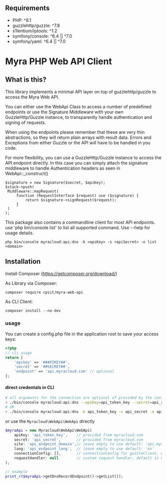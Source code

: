 ## Requirements

* PHP: ^8.1
* guzzlehttp/guzzle: ^7.8
* s1lentium/iptools: ^1.2
* symfony/console: ^6.4 || ^7.0
* symfony/yaml: ^6.4 || ^7.0

Myra PHP Web API Client
======

What is this?
-------------

This library implements a minimal API layer on top of guzzlehttp/guzzle to access the Myra Web API.

You can either use the WebApi Class to access a number of predefined endpoints or use the Signature Middleware with
your own GuzzleHttp/Guzzle instance, to transparently handle authentication and signing of requests.

When using the endpoints please remember that these are very thin abstractions, so they will return plain arrays with
result data. Errors and Exceptions from either Guzzle or the API will have to be handled in you code.

For more flexibility, you can use a GuzzleHttp/Guzzle instance to access the API endpoint directly.
In this case you can simply attach the signature middleware to handle Authentication headers as seen in WebApi::_construct()

    $signature = new Signature($secret, $apiKey);
    $stack->push(
     Middleware::mapRequest(
         function (RequestInterface $request) use ($signature) {
             return $signature->signRequest($request);
         }
     )
    );

This package also contains a commandline client for most API endpoints.
use 'php bin/console list' to list all supported command. Use --help for usage details.

    php bin/console myracloud:api:dns -k <apiKey> -s <apiSecret> -o list <domain>

Installation
------------
Install Composer (https://getcomposer.org/download/)

As Library via Composer:

    composer require cpsit/myra-web-api

As CLI Client:

    composer install --no-dev

### usage

You can create a config.php file in the application root to save your access keys:
```php
<?php
// cli usage
return [
    'apikey' => '##APIKEY##',
    'secret' => '##SECRET##',
    'endpoint' => 'api.myracloud.com' // optional
];
```
#### direct credentals in CLI
```bash
# all arguments for the connection are optional of provided by the config.php except the endpoint this one is always optional
> ./bin/console myracloud:api:dns --apiKey=api_token_key --secret=api_secret --endpoint=api.myracloud.com mydomain.com
# OR
> ./bin/console myracloud:api:dns -k api_token_key -s api_secret -e api.myracloud.com mydomain.com

```

or use the ```Myracloud\WebApi\WebApi``` directly
```php
$myraApi = new Myracloud\WebApi\WebApi(
    apiKey: 'api_token_key',    // provided from myracloud.com
    secret: 'api_secret',       // provided from myracloud.com
    site: 'api_endpoint_domain',// leave empty to use default: 'api.myracloud.com'
    lang: 'api_endpoint_lang',  // leave empty to use default: 'en'
    connectionConfig: [],       // connectionConfig for guzzleClient, with this can every default config be overwritten (default: base_uri, handler)
    requestHandler: null        // custom request handler, default is GuzzleHttp\Handler\CurlHandler used in guzzle/HandlerStack, can be replaced for example with a MockHandler for testing
);

// example
print_r($myraApi->getDnsRecordEndpoint()->getList());
```

